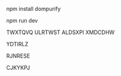  <!-- installed sanatizer -->
 npm install dompurify
 
 <!-- run server -->
 npm run dev


<!-- coupons validos -->
TWXTQVQ
ULRTWST
ALDSXPI
XMDCDHW
<!-- coupon fora de prazo -->
YDTIRLZ
<!-- coupons ainda nao validos -->
RJNRESE
<!-- coupons esgotados -->
CJKYKPJ